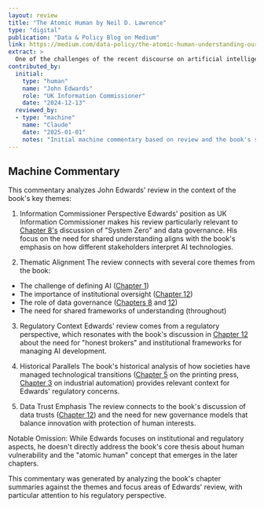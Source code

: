```yaml
---
layout: review
title: "The Atomic Human by Neil D. Lawrence"
type: "digital"
publication: "Data & Policy Blog on Medium"
link: https://medium.com/data-policy/the-atomic-human-understanding-ourselves-in-the-age-of-ai-by-neil-lawrence-df97c47aaa74
extract: >
  One of the challenges of the recent discourse on artificial intelligence is that we have lacked a shared understanding of the technologies that are grouped together under that term.
contributed_by:
  initial:
    type: "human"
    name: "John Edwards"
    role: "UK Information Commissioner"
    date: "2024-12-13"
  reviewed_by:
  - type: "machine"
    name: "Claude"
    date: "2025-01-01"
    notes: "Initial machine commentary based on review and the book's summaries."
---
```


<div class="machine-commentary" markdown="1">

## Machine Commentary

This commentary analyzes John Edwards' review in the context of the book's key themes:

1. Information Commissioner Perspective
Edwards' position as UK Information Commissioner makes his review particularly relevant to [Chapter 8's](/chapters/08-system-zero/) discussion of "System Zero" and data governance. His focus on the need for shared understanding aligns with the book's emphasis on how different stakeholders interpret AI technologies.

2. Thematic Alignment
The review connects with several core themes from the book:
- The challenge of defining AI ([Chapter 1](/chapters/01-gods-and-robots/))
- The importance of institutional oversight ([Chapter 12](/chapters/12-trust/))
- The role of data governance ([Chapters 8](/chapters/08-system-zero/) and [12](/chapters/12-trust/))
- The need for shared frameworks of understanding (throughout)

3. Regulatory Context
Edwards' review comes from a regulatory perspective, which resonates with the book's discussion in [Chapter 12](/chapters/12-trust/) about the need for "honest brokers" and institutional frameworks for managing AI development.

4. Historical Parallels
The book's historical analysis of how societies have managed technological transitions ([Chapter 5](/chapters/05-enlightenment/) on the printing press, [Chapter 3](/chapters/03-intent/) on industrial automation) provides relevant context for Edwards' regulatory concerns.

5. Data Trust Emphasis
The review connects to the book's discussion of data trusts ([Chapter 12](/chapters/12-trust/)) and the need for new governance models that balance innovation with protection of human interests.

Notable Omission: While Edwards focuses on institutional and regulatory aspects, he doesn't directly address the book's core thesis about human vulnerability and the "atomic human" concept that emerges in the later chapters.

This commentary was generated by analyzing the book's chapter summaries against the themes and focus areas of Edwards' review, with particular attention to his regulatory perspective.

</div>